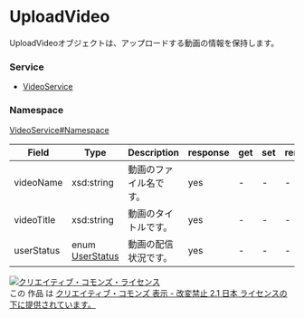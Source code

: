 

# UploadVideo

UploadVideoオブジェクトは、アップロードする動画の情報を保持します。

### Service

+ [VideoService](../../services/VideoService.md)

### Namespace

[VideoService#Namespace](../../services/VideoService.md#namespace)

| Field | Type | Description | response | get | set | remove |
| ----- | ---- | ----------- | -------- | --------- | --------- | --------- |
| videoName | xsd:string | 動画のファイル名です。 | yes | - | - | - | |
| videoTitle | xsd:string | 動画のタイトルです。 | yes | - | - | - | |
| userStatus | enum [UserStatus](./UserStatus.md) | 動画の配信状況です。 | yes | - | - | - | |

<a rel="license" href="http://creativecommons.org/licenses/by-nd/2.1/jp/"><img alt="クリエイティブ・コモンズ・ライセンス" style="border-width:0" src="https://i.creativecommons.org/l/by-nd/2.1/jp/88x31.png" /></a><br />この 作品 は <a rel="license" href="http://creativecommons.org/licenses/by-nd/2.1/jp/">クリエイティブ・コモンズ 表示 - 改変禁止 2.1 日本 ライセンスの下に提供されています。</a>
